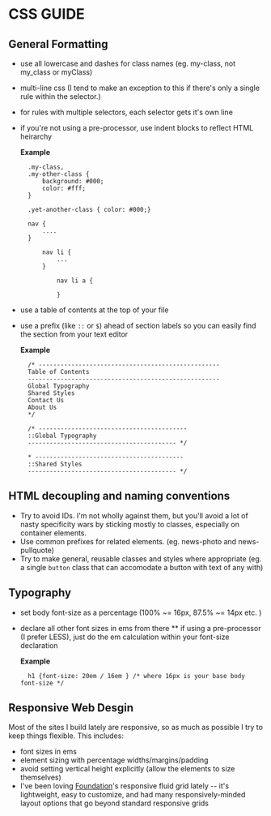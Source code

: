 # CSS GUIDE

## General Formatting

* use all lowercase and dashes for class names (eg. my-class, not my_class or myClass)
* multi-line css (I tend to make an exception to this if there's only a single rule within the selector.)
* for rules with multiple selectors, each selector gets it's own line
* if you're not using a pre-processor, use indent blocks to reflect HTML heirarchy

	__Example__

		
		.my-class,
		.my-other-class {
			background: #000;
			color: #fff;
		}

		.yet-another-class { color: #000;}

		nav {
			....
		}

			nav li {
				...
			}

				nav li a {

				}
		
* use a table of contents at the top of your file
* use a prefix (like `::` or `$`) ahead of section labels so you can easily find the section from your text editor
	
	__Example__
	
		/* -------------------------------------------------- 
	   	Table of Contents
		-----------------------------------------------------
		Global Typography
		Shared Styles
		Contact Us
		About Us
		*/

		/* -----------------------------------------
	   	::Global Typography
		----------------------------------------- */

		* -----------------------------------------
	   	::Shared Styles
		----------------------------------------- */
	

## HTML decoupling and naming conventions

* Try to avoid IDs. I'm not wholly against them, but you'll avoid a lot of nasty specificity wars by sticking mostly to classes, especially on container elements.
* Use common prefixes for related elements. (eg. news-photo and news-pullquote)
* Try to make general, reusable classes and styles where appropriate (eg. a single `button` class that can accomodate a button with text of any with)

## Typography

* set body font-size as a percentage (100% ~= 16px, 87.5% ~= 14px etc. )
* declare all other font sizes in ems from there
** if using a pre-processor (I prefer LESS), just do the em calculation within your font-size declaration

	__Example__

		h1 {font-size: 20em / 16em } /* where 16px is your base body font-size */ 

## Responsive Web Desgin

Most of the sites I build lately are responsive, so as much as possible I try to keep things flexible. This includes:

* font sizes in ems
* element sizing with percentage widths/margins/padding
* avoid setting vertical height explicitly (allow the elements to size themselves)
* I've been loving [Foundation](http://foundation.zurb.com/)'s responsive fluid grid lately -- it's lightweight, easy to customize, and had many responsively-minded layout options that go beyond standard responsive grids